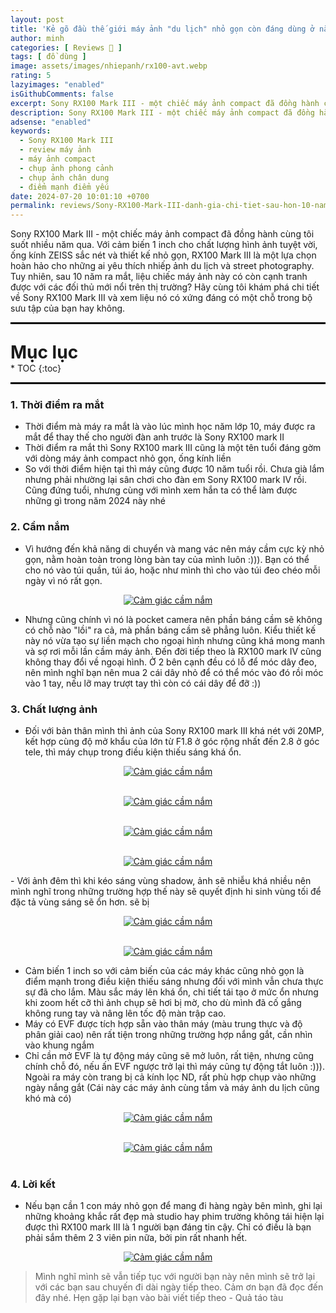 ```yaml
---
layout: post
title: 'Kẻ gõ đầu thế giới máy ảnh "du lịch" nhỏ gọn còn đáng dùng ở năm 2024: Sony RX100 mark III'
author: minh
categories: [ Reviews 📝 ]
tags: [ đồ dùng ]
image: assets/images/nhiepanh/rx100-avt.webp
rating: 5
lazyimages: "enabled"
isGithubComments: false
excerpt: Sony RX100 Mark III - một chiếc máy ảnh compact đã đồng hành cùng tôi suốt nhiều năm qua. Với cảm biến 1 inch cho chất lượng hình ảnh tuyệt vời, ống kính ZEISS sắc nét và thiết kế nhỏ gọn, RX100 Mark III là một lựa chọn hoàn hảo cho những ai yêu thích nhiếp ảnh du lịch và street photography. Tuy nhiên, sau 10 năm ra mắt, liệu chiếc máy ảnh này có còn cạnh tranh được với các đối thủ mới nổi trên thị trường? Hãy cùng tôi khám phá chi tiết về Sony RX100 Mark III và xem liệu nó có xứng đáng có một chỗ trong bộ sưu tập của bạn hay không.
description: Sony RX100 Mark III - một chiếc máy ảnh compact đã đồng hành cùng tôi suốt nhiều năm qua. Với cảm biến 1 inch cho chất lượng hình ảnh tuyệt vời, ống kính ZEISS sắc nét và thiết kế nhỏ gọn, RX100 Mark III là một lựa chọn hoàn hảo cho những ai yêu thích nhiếp ảnh du lịch và street photography. Tuy nhiên, sau 10 năm ra mắt, liệu chiếc máy ảnh này có còn cạnh tranh được với các đối thủ mới nổi trên thị trường? Hãy cùng tôi khám phá chi tiết về Sony RX100 Mark III và xem liệu nó có xứng đáng có một chỗ trong bộ sưu tập của bạn hay không.
adsense: "enabled"
keywords:
  - Sony RX100 Mark III
  - review máy ảnh
  - máy ảnh compact
  - chụp ảnh phong cảnh
  - chụp ảnh chân dung
  - điểm mạnh điểm yếu
date: 2024-07-20 10:01:10 +0700
permalink: reviews/Sony-RX100-Mark-III-danh-gia-chi-tiet-sau-hon-10-nam-ra-mat
---
```


Sony RX100 Mark III - một chiếc máy ảnh compact đã đồng hành cùng tôi suốt nhiều năm qua. Với cảm biến 1 inch cho chất lượng hình ảnh tuyệt vời, ống kính ZEISS sắc nét và thiết kế nhỏ gọn, RX100 Mark III là một lựa chọn hoàn hảo cho những ai yêu thích nhiếp ảnh du lịch và street photography. Tuy nhiên, sau 10 năm ra mắt, liệu chiếc máy ảnh này có còn cạnh tranh được với các đối thủ mới nổi trên thị trường? Hãy cùng tôi khám phá chi tiết về Sony RX100 Mark III và xem liệu nó có xứng đáng có một chỗ trong bộ sưu tập của bạn hay không.

<hr style="border: 1px solid #000000;">
<p style="margin-bottom: 0px; font-weight: 700;font-size: 1.75rem;">Mục lục</p>
* TOC
{:toc}

<hr style="border: 1px solid #000000;">

### 1\. Thời điểm ra mắt

*   Thời điểm mà máy ra mắt là vào lúc mình học năm lớp 10, máy được ra mắt để thay thế cho người đàn anh trước là Sony RX100 mark II
*   Thời điểm ra mắt thì Sony RX100 mark III cũng là một tên tuổi đáng gờm với dòng máy ảnh compact nhỏ gọn, ống kính liền
*   So với thời điểm hiện tại thì máy cũng được 10 năm tuổi rồi. Chưa già lắm nhưng phải nhường lại sân  chơi cho đàn em Sony RX100 mark IV rồi. Cũng đứng tuổi, nhưng cùng với mình xem hắn ta có thể làm được những gì trong năm 2024 này nhé

### 2\. Cầm nắm

*   Vì hướng đến khả năng di chuyển và mang vác nên máy cầm cực kỳ nhỏ gọn, nằm hoàn toàn trong lòng bàn tay của mình luôn :))). Bạn có thể cho nó vào túi quần, túi áo, hoặc như mình thì cho vào túi đeo chéo mỗi ngày vì nó rất gọn.

<div class="content" style="text-align:center; ">
<a href="https://i.imgur.com/wU3VuEz"><img loading="lazy" src="https://i.imgur.com/wU3VuEz.jpeg" title="Cảm giác cầm nắm rx100 mark iii" alt="Cảm giác cầm nắm"></a></div>

*   Nhưng cũng chính vì nó là pocket camera nên phần báng cầm sẽ không có chỗ nào "lồi" ra cả, mà phần báng cầm sẽ phẳng luôn. Kiểu thiết kế này nó vừa tạo sự liền mạch cho ngoại hình nhưng cũng khá mong manh và sợ rơi mỗi lần cầm máy ảnh. Đến đời tiếp theo là RX100 mark IV cũng không thay đổi về ngoại hình. Ở 2 bên cạnh đều có lỗ để móc dây đeo, nên mình nghĩ bạn nên mua 2 cái dây nhỏ để có thể móc vào đó rồi móc vào 1 tay, nếu lỡ may trượt tay thì còn có cái dây để đỡ :))

### 3\. Chất lượng ảnh

- Đối với bản thân mình thì ảnh của Sony RX100 mark III khá nét với 20MP, kết hợp cùng độ mở khẩu của lớn
từ F1.8 ở góc rộng nhất đến 2.8 ở góc tele, thì máy chụp trong điều kiện thiếu sáng khá ổn.

<div class="content" style="text-align:center; ">
<a href="https://i.imgur.com/UZaOGtz"><img loading="lazy" src="https://i.imgur.com/UZaOGtz.jpeg" title="Cảm giác cầm nắm rx100 mark iii" alt="Cảm giác cầm nắm"></a><p></p><br><a href="https://i.imgur.com/i0ExDl2"><img loading="lazy" src="https://i.imgur.com/i0ExDl2.jpeg" title="Cảm giác cầm nắm rx100 mark iii" alt="Cảm giác cầm nắm"></a><p></p><br><a href="https://i.imgur.com/xprKps1"><img loading="lazy" src="https://i.imgur.com/xprKps1.jpeg" title="Cảm giác cầm nắm rx100 mark iii" alt="Cảm giác cầm nắm"></a><p></p><br><a href="https://i.imgur.com/HO3FITt"><img loading="lazy" src="https://i.imgur.com/HO3FITt.jpeg" title="Cảm giác cầm nắm rx100 mark iii" alt="Cảm giác cầm nắm"></a></div>

\- Với ảnh đêm thì khi kéo sáng vùng shadow, ảnh sẽ nhiễu khá nhiều nên mình nghĩ trong những trường hợp
thế này sẽ quyết định hi sinh vùng tối để đặc tả vùng sáng sẽ ổn hơn.
sẽ bị

<div class="content" style="text-align:center; ">
<a href="https://i.imgur.com/9Kpg4IU"><img loading="lazy" src="https://i.imgur.com/9Kpg4IU.jpeg" title="Cảm giác cầm nắm rx100 mark iii" alt="Cảm giác cầm nắm"></a><p></p><br><a href="https://i.imgur.com/VPyHP57"><img loading="lazy" src="https://i.imgur.com/VPyHP57.jpeg" title="Cảm giác cầm nắm rx100 mark iii" alt="Cảm giác cầm nắm"></a></div>

- Cảm biến 1 inch so với cảm biến của các máy khác cũng nhỏ gọn là điểm mạnh trong điều kiện thiếu sáng
nhưng đối với mình vẫn chưa thực sự đã cho lắm. Màu sắc máy lên khá ổn, chi tiết tái tạo ở mức ổn
nhưng khi zoom hết cỡ thì ảnh chụp sẽ hơi bị mờ, cho dù mình đã cố gắng không rung tay và nâng lên
tốc độ màn trập cao.
- Máy có EVF được tích hợp sẵn vào thân máy (màu trung thực và độ phân giải cao) nên rất tiện trong những trường hợp nắng gắt, cần nhìn vào khung ngắm
- Chỉ cần mở EVF là tự động máy cũng sẽ mở luôn, rất tiện, nhưng cũng chính chỗ đó, nếu ấn EVF ngược
trở lại thì máy cũng tự động tắt luôn :))). Ngoài ra máy còn trang bị cả kính lọc ND, rất phù hợp chụp
vào những ngày nắng gắt (Cái này các máy ảnh cùng tầm và máy ảnh du lịch cũng khó mà có)

<div class="content" style="text-align:center; ">
<a href="https://i.imgur.com/R0HWdyS"><img loading="lazy" src="https://i.imgur.com/R0HWdyS.jpeg" title="Cảm giác cầm nắm rx100 mark iii" alt="Cảm giác cầm nắm"></a><p></p><br><a href="https://i.imgur.com/GojSwen"><img loading="lazy" src="https://i.imgur.com/GojSwen.jpeg" title="Cảm giác cầm nắm rx100 mark iii" alt="Cảm giác cầm nắm"></a></div><br>

### 4\. Lời kết

- Nếu bạn cần 1 con máy nhỏ gọn để mang đi hàng ngày bên mình, ghi lại những khoảng khắc rất đẹp mà studio hay phim trường
không tái hiện lại được thì RX100 mark III là 1 người bạn đáng tin cậy. Chỉ có điều là bạn phải sắm thêm 2 3 viên pin
nữa, bởi pin rất nhanh hết.

<div class="content" style="text-align:center; ">
<a href="https://i.imgur.com/rYONhEc"><img loading="lazy" src="https://i.imgur.com/rYONhEc.jpeg" title="Cảm giác cầm nắm rx100 mark iii" alt="Cảm giác cầm nắm"></a></div>

> Mình nghĩ mình sẽ vẫn tiếp tục với người bạn này nên mình sẽ trở lại với các bạn sau chuyến đi dài ngày tiếp theo. Cảm ơn bạn đã đọc đến đây nhé. Hẹn gặp lại bạn vào bài viết tiếp theo - Quả táo tàu
